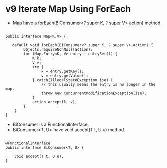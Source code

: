 # v9 Iterate Map Using ForEach

 - Map have a forEach(BiConsumer<? super K, ? super V> action) method.

````

public interface Map<K,V> {
   
   default void forEach(BiConsumer<? super K, ? super V> action) {
        Objects.requireNonNull(action);
        for (Map.Entry<K, V> entry : entrySet()) {
            K k;
            V v;
            try {
                k = entry.getKey();
                v = entry.getValue();
            } catch(IllegalStateException ise) {
                // this usually means the entry is no longer in the map.
                throw new ConcurrentModificationException(ise);
            }
            action.accept(k, v);
        }
    }
}

````
 
 - BiConsumer is a FunctionalInterface.
 - BiConsumer<T, U> have void accept(T t, U u) method.
 
````

@FunctionalInterface
public interface BiConsumer<T, U> {

    void accept(T t, U u);
}

````
